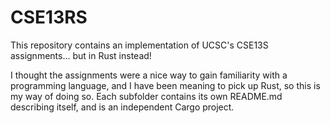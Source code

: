 # CSE13RS

This repository contains an implementation of UCSC's CSE13S assignments... but in Rust instead!

I thought the assignments were a nice way to gain familiarity with a programming language, and I
have been meaning to pick up Rust, so this is my way of doing so. Each subfolder contains its own
README.md describing itself, and is an independent Cargo project.

